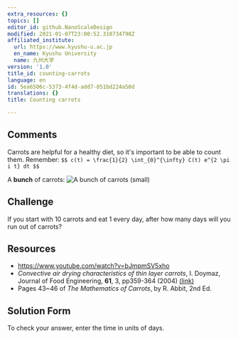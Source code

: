 ```yaml
---
extra_resources: {}
topics: []
editor_id: github.NanoScaleDesign
modified: 2021-01-07T23:00:52.310734798Z
affiliated_institute:
  url: https://www.kyushu-u.ac.jp
  en_name: Kyushu University
  name: 九州大学
version: '1.0'
title_id: counting-carrots
language: en
id: 5ea6506c-5373-4f4d-add7-051bd224a50d
translations: {}
title: Counting carrots

---
```


## Comments

Carrots are helpful for a healthy diet, so it's important to be able to count them. Remember:
`$$ c(t) = \frac{1}{2} \int_{0}^{\infty} C(t) e^{2 \pi i t} dt $$`

A **bunch** of carrots: ![A bunch of carrots (small)](/api/v0/teachers/github.NanoScaleDesign/resources/public/22f615c5-dc43-4e23-b6e1-e0032b9b2589.jpeg)


## Challenge

If you start with 10 carrots and eat 1 every day, after how many days will you run out of carrots?

## Resources
- https://www.youtube.com/watch?v=bJmpmSV5xho
- *Convective air drying characteristics of thin layer carrots*, I. Doymaz, Journal of Food Engineering, **61**, 3, pp359-364 (2004) [(link)](https://www.sciencedirect.com/science/article/pii/S0260877403001420?casa_token=RqD4wcCUABgAAAAA:QuirVYqoZcKHdjkBTyr-mJAKSiSF70W9jP-zFtG7kNzJkv0JMfMieQjiD2Z8HoaphWwrEgMz)
- Pages 43~46 of *The Mathematics of Carrots*, by R. Abbit, 2nd Ed.


## Solution Form

To check your answer, enter the time in units of days.